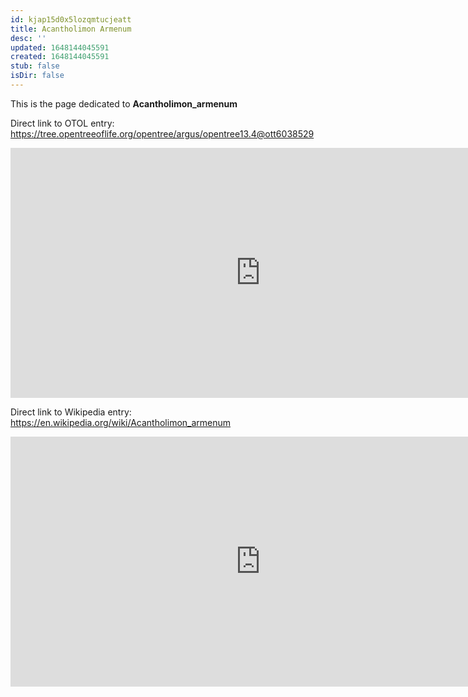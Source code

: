 ```yaml
---
id: kjap15d0x5lozqmtucjeatt
title: Acantholimon Armenum
desc: ''
updated: 1648144045591
created: 1648144045591
stub: false
isDir: false
---
```

This is the page dedicated to **Acantholimon_armenum**


Direct link to OTOL entry: https://tree.opentreeoflife.org/opentree/argus/opentree13.4@ott6038529



<html>
    <body>
    <iframe src="https://tree.opentreeoflife.org/opentree/argus/opentree13.4@ott6038529"
    width="800" height="400" frameborder="0" allowfullscreen> </iframe>
    </body>
</html>
    


Direct link to Wikipedia entry: https://en.wikipedia.org/wiki/Acantholimon_armenum



<html>
    <body>
    <iframe src="https://en.wikipedia.org/wiki/Acantholimon_armenum"
    width="800" height="400" frameborder="0" allowfullscreen> </iframe>
    </body>
</html>
    
